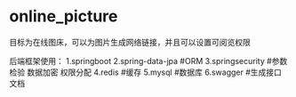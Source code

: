 # online_picture
目标为在线图床，可以为图片生成网络链接，并且可以设置可阅览权限

后端框架使用：
  1.springboot
  2.spring-data-jpa #ORM
  3.springsecurity  #参数检验 数据加密 权限分配
  4.redis           #缓存
  5.mysql           #数据库
  6.swagger         #生成接口文档
  
